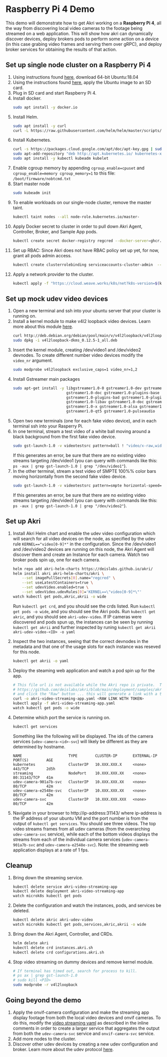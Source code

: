 # Raspberry Pi 4 Demo   
This demo will demonstrate how to get Akri working on a **Raspberry Pi 4**, all the way from discovering local video cameras to the footage being streamed on a web application. This will show how akri can dynamically discover devices, deploy brokers pods to perform some action on a device (in this case grabing video frames and serving them over gRPC), and deploy broker services for obtaining the results of that action.

## Set up single node cluster on a Raspberry Pi 4
1. Using instructions found [here](https://ubuntu.com/download/raspberry-pi), download 64-bit Ubuntu:18.04
1. Using the instructions found [here](https://ubuntu.com/download/raspberry-pi/thank-you?version=18.04&versionPatch=.4&architecture=arm64+raspi3), apply the Ubuntu image to an SD card.
1. Plug in SD card and start Raspberry Pi 4.
1. Install docker.
    ```sh
    sudo apt install -y docker.io
    ```
1. Install Helm.
    ```sh
    sudo apt install -y curl
    curl -L https://raw.githubusercontent.com/helm/helm/master/scripts/get-helm-3 | bash
    ```
1. Install Kubernetes.
    ```sh
    curl -s https://packages.cloud.google.com/apt/doc/apt-key.gpg | sudo apt-key add
    sudo apt-add-repository "deb http://apt.kubernetes.io/ kubernetes-xenial main"
    sudo apt install -y kubectl kubeadm kubelet
    ```
1. Enable cgroup memory by appending `cgroup_enable=cpuset` and `cgroup_enable=memory cgroup_memory=1` to this file: `/boot/firmware/nobtcmd.txt`
1. Start master node
    ```sh
	sudo kubeadm init
    ```
1. To enable workloads on our single-node cluster, remove the master taint.
    ```sh
    kubectl taint nodes --all node-role.kubernetes.io/master-
    ```
1. Apply Docker secret to cluster in order to pull down Akri Agent, Controller, Broker, and Sample App pods.
    ```sh
    kubectl create secret docker-registry regcred --docker-server=ghcr.io  --docker-username=<request username> --docker-password=<request password>
    ```
1. Set up RBAC: Since Akri does not have RBAC policy set up yet, for now, grant all pods admin access.
    ```sh
    kubectl create clusterrolebinding serviceaccounts-cluster-admin  --clusterrole=cluster-admin  --group=system:serviceaccounts
    ```
1. Apply a network provider to the cluster.
    ```sh
    kubectl apply -f "https://cloud.weave.works/k8s/net?k8s-version=$(kubectl version | base64 | tr -d '\n')"
    ```


## Set up mock udev video devices
1. Open a new terminal and ssh into your ubuntu server that your cluster is running on.
1. Install a kernel module to make v4l2 loopback video devices. Learn more about this module [here](https://github.com/umlaeute/v4l2loopback).
    ```sh
    curl http://deb.debian.org/debian/pool/main/v/v4l2loopback/v4l2loopback-dkms_0.12.5-1_all.deb -o v4l2loopback-dkms_0.12.5-1_all.deb 
    sudo dpkg -i v4l2loopback-dkms_0.12.5-1_all.deb
    ```
1. Insert the kernel module, creating /dev/video1 and /dev/video2 devnodes. To create different number video devices modify the `video_nr` argument. 
    ```sh
    sudo modprobe v4l2loopback exclusive_caps=1 video_nr=1,2
    ```
1. Install Gstreamer main packages
    ```sh
    sudo apt-get install -y libgstreamer1.0-0 gstreamer1.0-dev gstreamer1.0-tools \
                            gstreamer1.0-doc gstreamer1.0-plugins-base gstreamer1.0-plugins-good \
                            gstreamer1.0-plugins-bad gstreamer1.0-plugins-ugly \
                            gstreamer1.0-libav gstreamer1.0-doc gstreamer1.0-tools \
                            gstreamer1.0-x gstreamer1.0-alsa gstreamer1.0-gl gstreamer1.0-gtk3 \
                            gstreamer1.0-qt5 gstreamer1.0-pulseaudio 
    ```
1. Open two new terminals (one for each fake video device), and in each terminal ssh into your Rasperry Pi.
1. In one terminal, stream a test video of a white ball moving around a black background from the first fake video device.
    ```sh
    sudo gst-launch-1.0 -v videotestsrc pattern=ball ! "video/x-raw,width=640,height=480,framerate=10/1" ! avenc_mjpeg ! v4l2sink device=/dev/video1
    ```
    If this generates an error, be sure that there are no existing video streams targeting /dev/video1 (you can query with commands like this: `ps -aux | grep gst-launch-1.0 | grep "/dev/video1"`).
1. In the other terminal, stream a test video of SMPTE 100%% color bars moving horizontally from the second fake video device.
    ```sh
    sudo gst-launch-1.0 -v videotestsrc pattern=smpte horizontal-speed=1 ! "video/x-raw,width=640,height=480,framerate=10/1" ! avenc_mjpeg ! v4l2sink device=/dev/video2
    ```
    If this generates an error, be sure that there are no existing video streams targeting /dev/video1 (you can query with commands like this: `ps -aux | grep gst-launch-1.0 | grep "/dev/video2"`).

## Set up Akri
1. Install Akri Helm chart and enable the udev video configuration which will search for all video devices on the node, as specified by the udev rule `KERNEL=="video[0-9]*"` in the configuration. Since the /dev/video1 and /dev/video2 devices are running on this node, the Akri Agent will discover them and create an Instance for each camera. Watch two broker pods spin up, one for each camera.
    ```sh
    helm repo add akri-helm-charts https://deislabs.github.io/akri/
    helm install akri akri-helm-charts/akri \
        --set imagePullSecrets[0].name="regcred" \
        --set useLatestContainers=true \
        --set udevVideo.enabled=true \
        --set udevVideo.udevRules[0]='KERNEL==\"video[0-9]*\"'
    watch kubectl get pods,akric,akrii -o wide
    ```
    Run `kubectl get crd`, and you should see the crds listed.
    Run `kubectl get pods -o wide`, and you should see the Akri pods.
    Run `kubectl get akric`, and you should see `akri-udev-video`. If IP cameras were discovered and pods spun up, the instances can be seen by running `kubectl get akrii` and further inspected by runing `kubectl get akrii akri-udev-video-<ID> -o yaml`

1. Inspect the two instances, seeing that the correct devnodes in the metadata and that one of the usage slots for each instance was reseved for this node.
    ```sh 
    kubectl get akrii -o yaml
    ```
1. Deploy the steaming web application and watch a pod spin up for the app.
    ```sh
    # This file url is not available while the Akri repo is private.  To get a valid url, open 
    # https://github.com/deislabs/akri/blob/main/deployment/samples/akri-video-streaming-app.yaml
    # and click the "Raw" button ... this will generate a link with a token that can be used below.
    curl -o akri-video-streaming-app.yaml <RAW LINK WITH TOKEN>
    kubectl apply -f akri-video-streaming-app.yaml
    watch kubectl get pods -o wide
    ```
1. Determine which port the service is running on.
    ```sh
    kubectl get services
    ```
    Something like the following will be displayed. The ids of the camera services (`udev-camera-<id>-svc`) will likely be different as they are determined by hostname.
    ```
    NAME                     TYPE        CLUSTER-IP       EXTERNAL-IP   PORT(S)        AGE
    kubernetes               ClusterIP   10.XXX.XXX.X     <none>        443/TCP        2d5h
    streaming                NodePort    10.XXX.XXX.XX    <none>        80:31143/TCP   41m
    udev-camera-901a7b-svc   ClusterIP   10.XXX.XXX.XX    <none>        80/TCP         42m
    udev-camera-e2548e-svc   ClusterIP   10.XXX.XXX.XX    <none>        80/TCP         42m
    udev-camera-svc          ClusterIP   10.XXX.XXX.XXX   <none>        80/TCP         42m
    ```
1. Navigate in your browser to http://ip-address:31143/ where ip-address is the IP address of your ubuntu VM and the port number is from the output of `kubectl get services`. You should see three videos. The top video streams frames from all udev cameras (from the overarching `udev-camera-svc` service), while each of the bottom videos displays the streams from each of the individual camera services (`udev-camera-901a7b-svc` and `udev-camera-e2548e-svc`). Note: the streaming web application displays at a rate of 1 fps.

## Cleanup 
1. Bring down the streaming service.
    ```sh
    kubectl delete service akri-video-streaming-app
    kubectl delete deployment akri-video-streaming-app
    watch microk8s kubectl get pods
    ```
1. Delete the configuration and watch the instances, pods, and services be deleted.
    ```sh
    kubectl delete akric akri-udev-video
    watch microk8s kubectl get pods,services,akric,akrii -o wide
    ```
1. Bring down the Akri Agent, Controller, and CRDs.
    ```sh
    helm delete akri
    kubectl delete crd instances.akri.sh
    kubectl delete crd configurations.akri.sh
    ```
1. Stop video streaming on dummy devices and remove kernel module.
    ```sh
    # If terminal has timed out, search for process to kill.
    # ps ax | grep gst-launch-1.0
    # sudo kill <PID>
    sudo modprobe -r v4l2loopback
    ```

## Going beyond the demo
1. Apply the onvif-camera configuration and make the streaming app display footage from both the local video devices and onvif cameras. To do this, modify the [video streaming yaml](../deployment/samples/akri-video-streaming-app.yaml) as described in the inline comments in order to create a larger service that aggregates the output from both the `udev-camera-svc` service and `onvif-camera-svc` service.
1. Add more nodes to the cluster.
1. Discover other udev devices by creating a new udev configuration and broker. Learn more about the udev protocol [here](udev-sample.md).